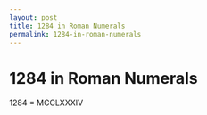 ```yaml
---
layout: post
title: 1284 in Roman Numerals
permalink: 1284-in-roman-numerals
---
```


# 1284 in Roman Numerals

1284 = MCCLXXXIV
